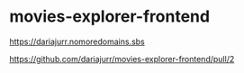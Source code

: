 # movies-explorer-frontend

https://dariajurr.nomoredomains.sbs


https://github.com/dariajurr/movies-explorer-frontend/pull/2
